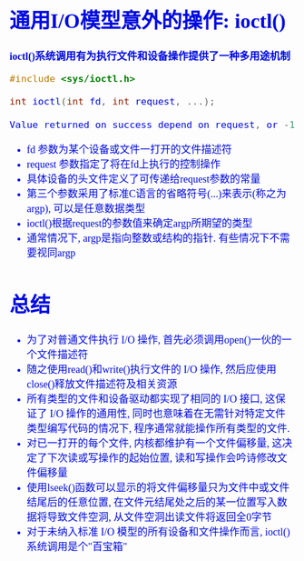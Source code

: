 <font size=4 color=light-blue face="微软雅黑">

# 通用I/O模型意外的操作: ioctl()

**ioctl()系统调用有为执行文件和设备操作提供了一种多用途机制**

```c
#include <sys/ioctl.h>

int ioctl(int fd, int request, ...);

Value returned on success depend on request, or -1 on error
```

+ fd 参数为某个设备或文件一打开的文件描述符
+ request 参数指定了将在fd上执行的控制操作
+ 具体设备的头文件定义了可传递给request参数的常量
+ 第三个参数采用了标准C语言的省略符号(...)来表示(称之为argp), 可以是任意数据类型
+ ioctl()根据request的参数值来确定argp所期望的类型
+ 通常情况下, argp是指向整数或结构的指针. 有些情况下不需要视同argp


# 总结

+ 为了对普通文件执行 I/O 操作, 首先必须调用open()一伙的一个文件描述符
+ 随之使用read()和write()执行文件的 I/O 操作, 然后应使用close()释放文件描述符及相关资源
+ 所有类型的文件和设备驱动都实现了相同的 I/O 接口, 这保证了 I/O 操作的通用性, 同时也意味着在无需针对特定文件类型编写代码的情况下, 程序通常就能操作所有类型的文件.
+ 对已一打开的每个文件, 内核都维护有一个文件偏移量, 这决定了下次读或写操作的起始位置, 读和写操作会吟诗修改文件偏移量
+ 使用lseek()函数可以显示的将文件偏移量只为文件中或文件结尾后的任意位置, 在文件元结尾处之后的某一位置写入数据将导致文件空洞, 从文件空洞出读文件将返回全0字节
+ 对于未纳入标准 I/O 模型的所有设备和文件操作而言, ioctl()系统调用是个"百宝箱"
